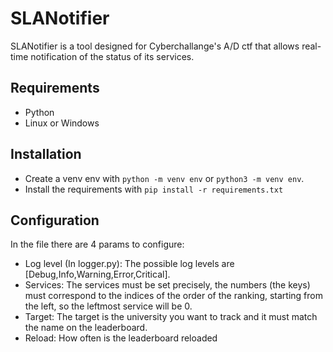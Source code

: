 # SLANotifier

SLANotifier is a tool designed for Cyberchallange's A/D ctf that allows real-time notification of the status of its services. 

## Requirements

- Python
- Linux or Windows

## Installation

- Create a venv env with ``python -m venv env`` or ``python3 -m venv env``.
- Install the requirements with ``pip install -r requirements.txt``

## Configuration

In the file there are 4 params to configure:

- Log level (In logger.py): The possible log levels are [Debug,Info,Warning,Error,Critical].
- Services: The services must be set precisely, the numbers (the keys) must correspond to the indices of the order of the ranking, starting from the left, so the leftmost service will be 0.
- Target: The target is the university you want to track and it must match the name on the leaderboard.
- Reload: How often is the leaderboard reloaded




